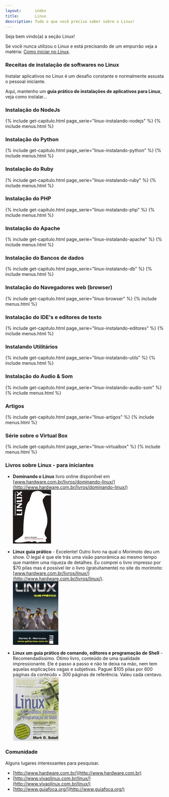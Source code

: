 ```yaml
---
layout:      index
title:       Linux
description: Tudo o que você precisa saber sobre o Linux!
---
```


Seja bem vindo(a) a seção Linux!

Se você nunca utilizou o Linux e está precisando de um empurrão veja a matéria:
[Como iniciar no Linux](./como-iniciar-no-linux/ "Como iniciar no Linux").


### Receitas de instalação de softwares no Linux

Instalar  aplicativos no Linux é um desafio constante e normalmente assusta o pessoal iniciante.

Aqui, mantenho um __guia prático de instalações de aplicativos para Linux__, veja como instalar...


### Instalação do NodeJs

{% include get-capitulo.html page_serie="linux-instalando-nodejs" %}
{% include menus.html %}


### Instalação do Python

{% include get-capitulo.html page_serie="linux-instalando-python" %}
{% include menus.html %}


### Instalação do Ruby

{% include get-capitulo.html page_serie="linux-instalando-ruby" %}
{% include menus.html %}


### Instalação do PHP

{% include get-capitulo.html page_serie="linux-instalando-php" %}
{% include menus.html %}


### Instalação do Apache

{% include get-capitulo.html page_serie="linux-instalando-apache" %}
{% include menus.html %}


### Instalação do Bancos de dados

{% include get-capitulo.html page_serie="linux-instalando-db" %}
{% include menus.html %}


### Instalação do  Navegadores web (browser)

{% include get-capitulo.html page_serie="linux-browser" %}
{% include menus.html %}


### Instalação do  IDE's e editores de texto

{% include get-capitulo.html page_serie="linux-instalando-editores" %}
{% include menus.html %}


### Instalando Utilitários

{% include get-capitulo.html page_serie="linux-instalando-utils" %}
{% include menus.html %}


### Instalação do  Audio & Som

{% include get-capitulo.html page_serie="linux-instalando-audio-som" %}
{% include menus.html %}


### Artigos

{% include get-capitulo.html page_serie="linux-artigos" %}
{% include menus.html %}


### Série sobre o Virtual Box

{% include get-capitulo.html page_serie="linux-virtualbox" %}
{% include menus.html %}


### Livros sobre Linux - para iniciantes

 - __Dominando o Linux__ livro online disponílvel em [www.hardware.com.br/livros/dominando-linux/](http://www.hardware.com.br/livros/dominando-linux/)
<br /> ![Figura da capa do livro 'Linux, um guia prático'](livro-entendendo-dominando-linux-morimoto.jpg "linux")

 - __Linux guia prático__ - Excelente! Outro livro na qual o Morimoto deu um show. O legal é que ele trás uma visão
panorâmica ao mesmo tempo que mantém uma riqueza de detalhes. Eu comprei o livro impresso por $70 pilas mas é possível
ler o livro (gratuitamente) no site do morimoto: [www.hardware.com.br/livros/linux/](http://www.hardware.com.br/livros/linux/).
<br /> ![Figura da capa do livro 'Linux, guia prático'](linux-guia-pratico-morimoto.jpg "linux")

 - __Linux um guia prático de comando, editores e programação de Shell__ - Recomendadíssimo. Ótimo livro, conteúdo de uma qualidade impressionante. Ele é passo a passo
e não te deixa na mão, nem tem aquelas explicações vagas e subjetivas. Paguei $105 pilas por 600 páginas da conteúdo + 300
páginas de referência. Valeu cada centavo.
<br /> ![Figura da capa do livro 'Linux, um guia prático'](livro-linux-guia-pratico.jpeg "linux")




### Comunidade

Alguns lugares interessantes para pesquisar.

- [http://www.hardware.com.br/](http://www.hardware.com.br)
- [http://www.vivaolinux.com.br/linux/](http://www.vivaolinux.com.br/linux/)
- [http://www.guiafoca.org/](http://www.guiafoca.org/)
